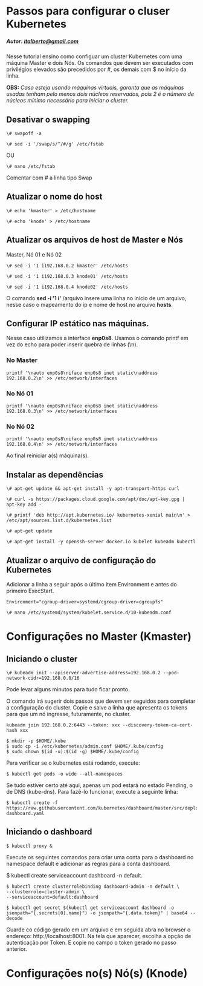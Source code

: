 # Passos para configurar o cluser Kubernetes
##### Autor: italberto@gmail.com

Nesse tutorial ensino como configuar um cluster Kubernetes com uma máquina Master e dois Nós.
Os comandos que devem ser executados com privilégios elevados são precedidos por  \#, os demais com $ no início da linha.

**OBS:** *Caso esteja usando máquinas virtuais, garanta que as máquinas usadas tenham pelo menos dois núcleos reservados, pois 2 é o número de núcleos mínimo necessário para iniciar o cluster.*

## Desativar o swapping

	\# swapoff -a

	\# sed -i '/swap/s/^/#/g' /etc/fstab

OU

	\# nano /etc/fstab

Comentar com # a linha tipo Swap

## Atualizar o nome do host

	\# echo 'kmaster' > /etc/hostname

	\# echo 'knode' > /etc/hostname


## Atualizar os arquivos de host de Master e Nós

Master, Nó 01 e Nó 02

	\# sed -i '1 i192.168.0.2 kmaster' /etc/hosts

	\# sed -i '1 i192.168.0.3 knode01' /etc/hosts

	\# sed -i '1 i192.168.0.4 knode02' /etc/hosts

 O comando **sed -i '1 i'** /arquivo insere uma linha no início de um arquivo, nesse caso o mapeamento do ip e nome de host no arquivo **hosts**.


## Configurar IP estático nas máquinas.

Nesse caso utilizamos a interface **enp0s8**. Usamos o comando printf em vez do echo para poder inserir quebra de linhas (\n).



### No Master

	printf '\nauto enp0s8\niface enp0s8 inet static\naddress 192.168.0.2\n' >> /etc/network/interfaces

### No Nó 01

	printf '\nauto enp0s8\niface enp0s8 inet static\naddress 192.168.0.3\n' >> /etc/network/interfaces

### No Nó 02

	printf '\nauto enp0s8\niface enp0s8 inet static\naddress 192.168.0.4\n' >> /etc/network/interfaces


Ao final reiniciar a(s) máquina(s).

## Instalar as dependências

	\# apt-get update && apt-get install -y apt-transport-https curl

	\# curl -s https://packages.cloud.google.com/apt/doc/apt-key.gpg | apt-key add -

	\# printf 'deb http://apt.kubernetes.io/ kubernetes-xenial main\n' > /etc/apt/sources.list.d/kubernetes.list

	\# apt-get update

	\# apt-get install -y openssh-server docker.io kubelet kubeadm kubectl 

## Atualizar o arquivo de configuração do Kubernetes

Adicionar a linha a seguir após o último item Environment e antes do primeiro ExecStart.

	Environment="cgroup-driver=systemd/cgroup-driver=cgroupfs"

	\# nano /etc/systemd/system/kubelet.service.d/10-kubeadm.conf


# Configurações no Master (Kmaster)

## Iniciando o cluster

	\# kubeadm init --apiserver-advertise-address=192.168.0.2 --pod-network-cidr=192.168.0.0/16

Pode levar alguns minutos para tudo ficar pronto.

O comando irá sugerir dois passos que devem ser seguidos para completar a configuração do cluster. 
Copie e salve a linha que apresenta os tokens para que um nó ingresse, futuramente, no cluster.

	kubeadm join 192.168.0.2:6443 --token: xxx --discovery-token-ca-cert-hash xxx

	$ mkdir -p $HOME/.kube
	$ sudo cp -i /etc/kubernetes/admin.conf $HOME/.kube/config
	$ sudo chown $(id -u):$(id -g) $HOME/.kube/config

Para verificar se o kubernetes está rodando, execute:

	$ kubectl get pods -o wide --all-namespaces

Se tudo estiver certo até aqui, apenas um pod estará no estado Pending, o de DNS (kube-dns). Para fazê-lo funcionar, execute a seguinte linha:

	$ kubectl create -f https://raw.githubusercontent.com/kubernetes/dashboard/master/src/deploy/recommended/kubernetes-dashboard.yaml

## Iniciando o dashboard

	$ kubectl proxy &

Execute os seguintes comandos para criar uma conta para o dashboard no namespace default e adicionar as regras para a conta dashboard.

$ kubectl create serviceaccount dashboard -n default.

	$ kubectl create clusterrolebinding dashboard-admin -n default \
	--clusterrole=cluster-admin \
	--serviceaccount=default:dashboard

	$ kubectl get secret $(kubectl get serviceaccount dashboard -o jsonpath="{.secrets[0].name}") -o jsonpath="{.data.token}" | base64 --decode

Guarde co código gerado em um arquivo e em seguida abra  no browser o endereço: http://localhost:8001.
Na tela que aparecer, escolha a opção de autenticação por Token. E copie no campo o token gerado no passo anterior.


# Configurações no(s) Nó(s) (Knode)

